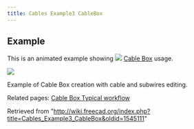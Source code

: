 ```yaml
---
title: Cables Example3 CableBox
---
```


## Example

This is an animated example showing ![](/images/Cables_CableBox.svg) [Cable Box](/Cables_CableBox "Cables CableBox") usage.

![](/images/Cables_CableBox_Example2.gif)

Example of Cable Box creation with cable and subwires editing.

Related pages: [Cable Box Typical workflow](/Cables_CableBox#Typical_workflow "Cables CableBox")

Retrieved from "<http://wiki.freecad.org/index.php?title=Cables_Example3_CableBox&oldid=1545111>"
